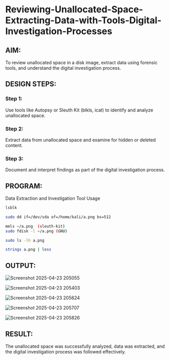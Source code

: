 # Reviewing-Unallocated-Space-Extracting-Data-with-Tools-Digital-Investigation-Processes
## AIM:
To review unallocated space in a disk image, extract data using forensic tools, and understand the digital investigation process.

## DESIGN STEPS:
### Step 1:
Use tools like Autopsy or Sleuth Kit (blkls, icat) to identify and analyze unallocated space.

### Step 2:
Extract data from unallocated space and examine for hidden or deleted content.

### Step 3:
Document and interpret findings as part of the digital investigation process.

## PROGRAM:
Data Extraction and Investigation Tool Usage
```bash
lsblk
```

```bash
sudo dd if=/dev/sda of=/home/kali/a.png bs=512
```

```bash
mmls ~/a.png  (sleuth-kit)
sudo fdisk -l ~/a.png (GNU)

```
```bash
sudo ls -lh a.png
```
```bash
strings a.png | less

```

## OUTPUT:
![Screenshot 2025-04-23 205055](https://github.com/user-attachments/assets/0bfb4900-8d21-4365-a67c-6d0e4279e901)

![Screenshot 2025-04-23 205403](https://github.com/user-attachments/assets/1798ed59-354b-48ae-ad24-2364787fa308)

![Screenshot 2025-04-23 205624](https://github.com/user-attachments/assets/0f2ac951-39d7-4b54-9d56-9f71816ab273)

![Screenshot 2025-04-23 205707](https://github.com/user-attachments/assets/abb1ed4b-ed40-480a-ae25-0b1e923aa2ab)

![Screenshot 2025-04-23 205826](https://github.com/user-attachments/assets/46a7a897-1e03-4aab-b846-c99afd2d23f8)



## RESULT:
The unallocated space was successfully analyzed, data was extracted, and the digital investigation process was followed effectively.
